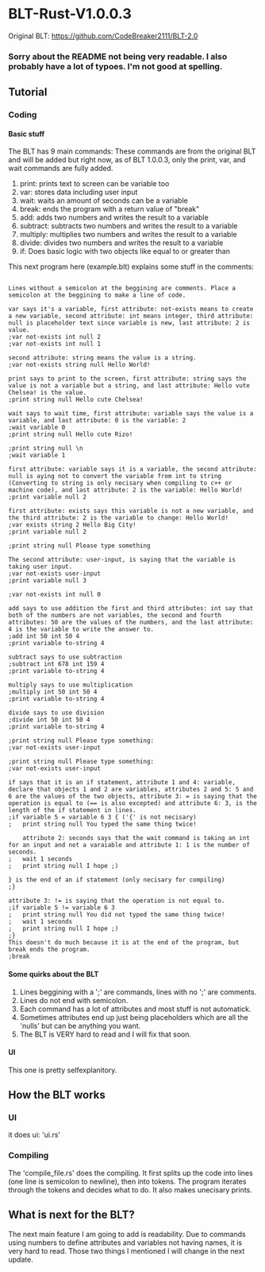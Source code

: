 # BLT-Rust-V1.0.0.3

Original BLT: https://github.com/CodeBreaker2111/BLT-2.0

### Sorry about the README not being very readable. I also probably have a lot of typoes. I'm not good at spelling.

## Tutorial

### Coding

#### Basic stuff

The BLT has 9 main commands:    These commands are from the original BLT and will be added but right now, as of BLT 1.0.0.3, only the print, var, and wait commands are fully added.

1. print: prints text to screen can be variable too
2. var: stores data including user input
3. wait: waits an amount of seconds can be a variable
4. break: ends the program with a return value of "break"
5. add: adds two numbers and writes the result to a variable
6. subtract: subtracts two numbers and writes the result to a variable
7. multiply: multiplies two numbers and writes the result to a variable
8. divide: divides two numbers and writes the result to a variable
9. if: Does basic logic with two objects like equal to or greater than

This next program here (example.blt) explains some stuff in the comments:

```Lines without a semicolon at the beggining are comments. Place a semicolon at the beggining to make a line of code.

Lines without a semicolon at the beggining are comments. Place a semicolon at the beggining to make a line of code.

var says it's a variable, first attribute: not-exists means to create a new variable, second attribute: int means integer, third attribute: null is placeholder text since variable is new, last attribute: 2 is value.
;var not-exists int null 2
;var not-exists int null 1

second attribute: string means the value is a string.
;var not-exists string null Hello World!

print says to print to the screen, first attribute: string says the value is not a variable but a string, and last attribute: Hello vute Chelsea! is the value.
;print string null Hello cute Chelsea!

wait says to wait time, first attribute: variable says the value is a variable, and last attribute: 0 is the variable: 2
;wait variable 0
;print string null Hello cute Rizo!

;print string null \n
;wait variable 1

first attribute: variable says it is a variable, the second attribute: null is aying not to convert the variable from int to string (Converting to string is only necisary when compiling to c++ or machine code), and last attribute: 2 is the variable: Hello World!
;print variable null 2

first attribute: exists says this variable is not a new variable, and the third attribute: 2 is the variable to change: Hello World!
;var exists string 2 Hello Big City!
;print variable null 2

;print string null Please type something

The second attribute: user-input, is saying that the variable is taking user input.
;var not-exists user-input
;print variable null 3

;var not-exists int null 0

add says to use addition the first and third attributes: int say that both of the numbers are not variables, the second and fourth attributes: 50 are the values of the numbers, and the last attribute: 4 is the variable to write the answer to.
;add int 50 int 50 4
;print variable to-string 4

subtract says to use subtraction
;subtract int 678 int 159 4
;print variable to-string 4

multiply says to use multiplication
;multiply int 50 int 50 4
;print variable to-string 4

divide says to use division
;divide int 50 int 50 4
;print variable to-string 4

;print string null Please type something:
;var not-exists user-input

;print string null Please type something:
;var not-exists user-input

if says that it is an if statement, attribute 1 and 4: variable, declare that objects 1 and 2 are variables, attributes 2 and 5: 5 and 6 are the values of the two objects, attribute 3: = is saying that the operation is equal to (== is also excepted) and attribute 6: 3, is the length of the if statement in lines.
;if variable 5 = variable 6 3 { ('{' is not necisary)
;   print string null You typed the same thing twice!

    attribute 2: seconds says that the wait command is taking an int for an input and not a varaiable and attribute 1: 1 is the number of seconds.
;   wait 1 seconds
;   print string null I hope ;)

} is the end of an if statement (only necisary for compiling)
;}

attribute 3: != is saying that the operation is not equal to.
;if variable 5 != variable 6 3
;   print string null You did not typed the same thing twice!
;   wait 1 seconds
;   print string null I hope ;)
;}
This doesn't do much because it is at the end of the program, but break ends the program.
;break
```

#### Some quirks about the BLT

1. Lines beggining with a ';' are commands, lines with no ';' are comments.
2. Lines do not end with semicolon.
3. Each command has a lot of attributes and most stuff is not automatick.
4. Sometimes attributes end up just being placeholders which are all the 'nulls' but can be anything you want.
5. The BLT is VERY hard to read and I will fix that soon.

#### UI

This one is pretty selfexplanitory.

## How the BLT works

### UI

it does ui: 'ui.rs'

### Compiling

The 'compile_file.rs' does the compiling. It first splits up the code into lines (one line is semicolon to newline), then into tokens. The program iterates through the tokens and decides what to do. It also makes unecisary prints.

## What is next for the BLT?

The next main feature I am going to add is readability. Due to commands using numbers to define attributes and variables not having names, it is very hard to read. Those two things I mentioned I will change in the next update.